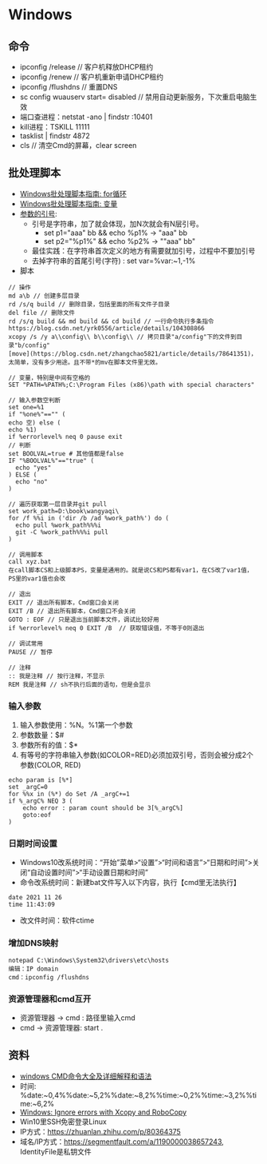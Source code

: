 # Windows

## 命令
* ipconfig /release // 客户机释放DHCP租约
* ipconfig /renew // 客户机重新申请DHCP租约
* ipconfig /flushdns // 重置DNS
* sc config wuauserv start= disabled // 禁用自动更新服务，下次重启电脑生效
* 端口查进程：netstat -ano | findstr :10401
* kill进程：TSKILL 11111
* tasklist | findstr 4872
* cls // 清空Cmd的屏幕，clear screen

## 批处理脚本
* [Windows批处理脚本指南: for循环](https://www.jb51.net/article/93170.htm)
* [Windows批处理脚本指南: 变量](https://www.jianshu.com/p/5e364800955e)
* [参数的引号](https://blog.csdn.net/cocokim_122/article/details/41896351):
  * 引号是字符串，加了就会体现，加N次就会有N层引号。
    * set p1="aaa" bb && echo %p1%  ->  "aaa" bb
    * set p2="%p1%" && echo %p2%  ->  ""aaa" bb"
  * 最佳实践：在字符串首次定义的地方有需要就加引号，过程中不要加引号
  * 去掉字符串的首尾引号(字符) : set var=%var:~1,-1%
* 脚本
```
// 操作
md a\b // 创建多层目录
rd /s/q build // 删除目录，包括里面的所有文件子目录
del file // 删除文件
rd /s/q build && md build && cd build // 一行命令执行多条指令 https://blog.csdn.net/yrk0556/article/details/104308866
xcopy /s /y a\\config\\ b\\config\\ // 拷贝目录"a/config"下的文件到目录"b/config"
[move](https://blog.csdn.net/zhangchao5821/article/details/78641351)，太简单，没有多少用途。且不带*的mv在脚本文件里无效。

// 变量，特别是中间有空格的
SET "PATH=%PATH%;C:\Program Files (x86)\path with special characters"

// 输入参数空判断
set one=%1
if "%one%"=="" (
echo 空) else (
echo %1)
if %errorlevel% neq 0 pause exit
// 判断
set BOOLVAL=true # 其他值都是false
IF "%BOOLVAL%"=="true" (
  echo "yes"
) ELSE (
  echo "no"
)

// 遍历获取第一层目录并git pull
set work_path=D:\book\wangyaqi\
for /f %%i in ('dir /b /ad %work_path%') do (
  echo pull %work_path%%%i
  git -C %work_path%%%i pull
)

// 调用脚本
call xyz.bat
在call脚本CS和上级脚本PS，变量是通用的。就是说CS和PS都有var1，在CS改了var1值，PS里的var1值也会改

// 退出
EXIT // 退出所有脚本，Cmd窗口会关闭
EXIT /B // 退出所有脚本，Cmd窗口不会关闭
GOTO : EOF // 只是退出当前脚本文件，调试比较好用
if %errorlevel% neq 0 EXIT /B  // 获取错误值，不等于0则退出

// 调试常用
PAUSE // 暂停

// 注释
:: 我是注释 // 按行注释，不显示
REM 我是注释 // sh不执行后面的语句，但是会显示
```

### 输入参数
1. 输入参数使用：%N。%1第一个参数
1. 参数数量：$#
1. 参数所有的值：$*
1. 有等号的字符串输入参数(如COLOR=RED)必须加双引号，否则会被分成2个参数(COLOR, RED)
```
echo param is [%*]
set _argC=0
for %%x in (%*) do Set /A _argC+=1
if %_argC% NEQ 3 (
    echo error : param count should be 3[%_argC%]
    goto:eof
)
```

### 日期时间设置
* Windows10改系统时间：“开始”菜单>“设置”>“时间和语言”>“日期和时间”>关闭“自动设置时间”>“手动设置日期和时间”
* 命令改系统时间：新建bat文件写入以下内容，执行【cmd里无法执行】
```
date 2021 11 26
time 11:43:09
```
* 改文件时间：软件ctime

### 增加DNS映射
```
notepad C:\Windows\System32\drivers\etc\hosts
编辑：IP domain
cmd：ipconfig /flushdns
```

### 资源管理器和cmd互开
* 资源管理器 -> cmd : 路径里输入cmd
* cmd ->  资源管理器: start .

## 资料
* [windows CMD命令大全及详细解释和语法](http://xstarcd.github.io/wiki/windows/windows_cmd_syntax.html)
* 时间: %date:~0,4%%date:~5,2%%date:~8,2%%time:~0,2%%time:~3,2%%time:~6,2%
* [Windows: Ignore errors with Xcopy and RoboCopy](https://djlab.com/2010/12/windows-ignore-errors-with-xcopy-and-robocopy/)
* Win10里SSH免密登录Linux
 * IP方式：https://zhuanlan.zhihu.com/p/80364375
 * 域名/IP方式：https://segmentfault.com/a/1190000038657243, IdentityFile是私钥文件
